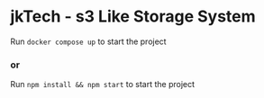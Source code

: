 # jkTech - s3 Like Storage System
Run `docker compose up` to start the project 

### or

Run `npm install && npm start` to start the project


